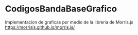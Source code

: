 # CodigosBandaBaseGrafico
Implementacion de graficas por medio de la libreria de Morris.js
https://morrisjs.github.io/morris.js/

